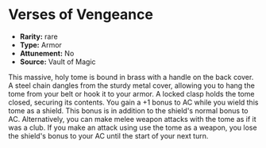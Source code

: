 
# Verses of Vengeance

* **Rarity:** rare
* **Type:** Armor
* **Attunement:** No
* **Source:** Vault of Magic


This massive, holy tome is bound in brass with a handle on the back cover. A steel chain dangles from the sturdy metal cover, allowing you to hang the tome from your belt or hook it to your armor. A locked clasp holds the tome closed, securing its contents. You gain a +1 bonus to AC while you wield this tome as a shield. This bonus is in addition to the shield's normal bonus to AC. Alternatively, you can make melee weapon attacks with the tome as if it was a club. If you make an attack using use the tome as a weapon, you lose the shield's bonus to your AC until the start of your next turn.
